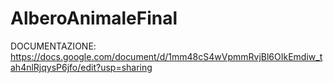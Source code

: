 # AlberoAnimaleFinal

DOCUMENTAZIONE:
https://docs.google.com/document/d/1mm48cS4wVpmmRvjBl6OIkEmdiw_tah4nlRjqysP6jfo/edit?usp=sharing
